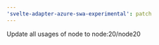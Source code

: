 ```yaml
---
'svelte-adapter-azure-swa-experimental': patch
---
```


Update all usages of node to node:20/node20
